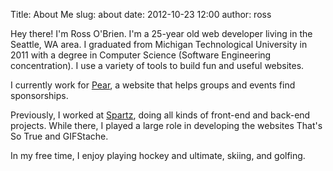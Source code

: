 Title: About Me
slug: about
date:   2012-10-23 12:00
author:   ross

Hey there! I'm Ross O'Brien. I'm a 25-year old web developer living in the Seattle, WA area.
I graduated from Michigan Technological University in 2011 with a degree in Computer Science (Software Engineering concentration). I use a variety of tools to build fun and useful websites.

I currently work for [Pear](http://www.pearup.com), a website that helps groups and events find sponsorships.

Previously, I worked at [Spartz](http://www.spartzinc.com/), doing all kinds of front-end and back-end projects. While there, I played a large role in developing the websites That's So True and GIFStache.

In my free time, I enjoy playing hockey and ultimate, skiing, and golfing. 